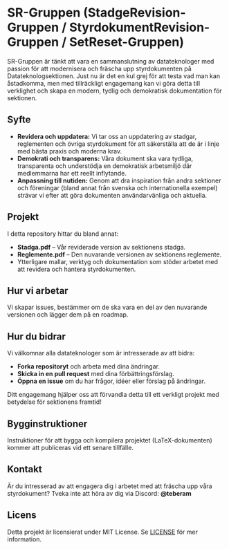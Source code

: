 # SR-Gruppen (StadgeRevision-Gruppen / StyrdokumentRevision-Gruppen / SetReset-Gruppen)

SR-Gruppen är tänkt att vara en sammanslutning av datateknologer med passion för att modernisera och fräscha upp styrdokumenten på Datateknologsektionen. Just nu är det en kul grej för att testa vad man kan åstadkomma, men med tillräckligt engagemang kan vi göra detta till verklighet och skapa en modern, tydlig och demokratisk dokumentation för sektionen.

## Syfte
- **Revidera och uppdatera:** Vi tar oss an uppdatering av stadgar, reglementen och övriga styrdokument för att säkerställa att de är i linje med bästa praxis och moderna krav.
- **Demokrati och transparens:** Våra dokument ska vara tydliga, transparenta och understödja en demokratisk arbetsmiljö där medlemmarna har ett reellt inflytande.
- **Anpassning till nutiden:** Genom att dra inspiration från andra sektioner och föreningar (bland annat från svenska och internationella exempel) strävar vi efter att göra dokumenten användarvänliga och aktuella.

## Projekt
I detta repository hittar du bland annat:
- **Stadga.pdf** – Vår reviderade version av sektionens stadga.
- **Reglemente.pdf** – Den nuvarande versionen av sektionens reglemente.
- Ytterligare mallar, verktyg och dokumentation som stöder arbetet med att revidera och hantera styrdokumenten.

## Hur vi arbetar
Vi skapar issues, bestämmer om de ska vara en del av den nuvarande versionen och lägger dem på en roadmap. 

## Hur du bidrar
Vi välkomnar alla datateknologer som är intresserade av att bidra:
- **Forka repositoryt** och arbeta med dina ändringar.
- **Skicka in en pull request** med dina förbättringsförslag.
- **Öppna en issue** om du har frågor, idéer eller förslag på ändringar.

Ditt engagemang hjälper oss att förvandla detta till ett verkligt projekt med betydelse för sektionens framtid!

## Bygginstruktioner
Instruktioner för att bygga och kompilera projektet (LaTeX-dokumenten) kommer att publiceras vid ett senare tillfälle.

## Kontakt
Är du intresserad av att engagera dig i arbetet med att fräscha upp våra styrdokument? Tveka inte att höra av dig via Discord: **@teberam**

## Licens
Detta projekt är licensierat under MIT License. Se [LICENSE](LICENSE) för mer information.
